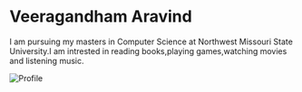 # Veeragandham Aravind

I am pursuing my masters in Computer Science at Northwest Missouri State University.I am intrested in reading books,playing games,watching movies and listening music.

![Profile](C:\Users\s565955\Desktop\Webapps-repos\my2-Veeragandham\profile.jpg)

